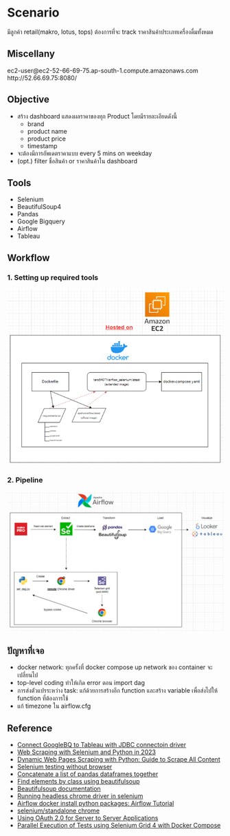 # Scenario

มีลูกค้า retail(makro, lotus, tops) ต้องการที่จะ track ราคาสินค้าประเภทเครื่องดื่มทั้งหมด

## Miscellany
<div>
ec2-user@ec2-52-66-69-75.ap-south-1.compute.amazonaws.com
</div>

<div>
http://52.66.69.75:8080/
</div>

## Objective

- สร้าง dashboard แสดงผลราคาของทุก Product โดยมีรายละเอียดดังนี้
  - brand
  - product name
  - product price
  - timestamp
- จะต้องมีการอัพเดตราคาแบบ every 5 mins on weekday
- (opt.) filter ชื่อสินค้า or ราคาสินค้าใน dashboard


## Tools

- Selenium
- BeautifulSoup4
- Pandas
- Google Bigquery
- Airflow
- Tableau

## Workflow

### 1. Setting up required tools

![dockerize extended image](img/docker.png)

### 2. Pipeline

![dag](img/dag.png)

## ปัญหาที่เจอ

- docker network: ทุกครั้งที่ docker compose up network ของ container จะเปลี่ยนไป
- top-level coding ทำให้เกิด error ตอน import dag
- การส่งตัวแปรระหว่าง task: แก้ด้วยการสร้างอีก function และสร้าง variable เพื่อส่งไปให้ function ที่ต้องการใช้
- แก้ timezone ใน airflow.cfg

## Reference

- [Connect GoogleBQ to Tableau with JDBC connectoin driver](https://help.tableau.com/current/pro/desktop/en-us/examples_googlebigquery_jdbc.htm)
- [Web Scraping with Selenium and Python in 2023](https://www.zenrows.com/blog/selenium-python-web-scraping#finding-elements-and-content)
- [Dynamic Web Pages Scraping with Python: Guide to Scrape All Content](https://www.zenrows.com/blog/dynamic-web-pages-scraping-python#what-is)
- [Selenium testing without browser](https://stackoverflow.com/questions/7593611/selenium-testing-without-browser)
- [Concatenate a list of pandas dataframes together](https://stackoverflow.com/questions/32444138/concatenate-a-list-of-pandas-dataframes-together)
- [Find elements by class using beautifulsoup](https://www.codespeedy.com/find-elements-by-class-using-beautifulsoup/#google_vignette)
- [Beautifulsoup documentation](https://www.crummy.com/software/BeautifulSoup/bs4/doc/)
- [Running headless chrome driver in selenium](https://www.selenium.dev/blog/2023/headless-is-going-away/)
- [Airflow docker install python packages: Airflow Tutorial](https://www.youtube.com/watch?v=0UepvC9X4HY)
- [selenium/standalone chrome](https://hub.docker.com/r/selenium/standalone-chrome)
- [Using OAuth 2.0 for Server to Server Applications](https://developers.google.com/identity/protocols/oauth2/service-account#python)
- [Parallel Execution of Tests using Selenium Grid 4 with Docker Compose](https://medium.com/@iamfaisalkhatri/parallel-execution-of-tests-using-selenium-grid-4-with-docker-compose-2dc243f4fe8b)
